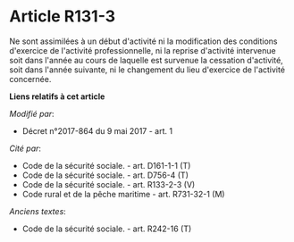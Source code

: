 # Article R131-3

Ne sont assimilées à un début d'activité ni la modification des conditions d'exercice de l'activité professionnelle, ni la
reprise d'activité intervenue soit dans l'année au cours de laquelle est survenue la cessation d'activité, soit dans l'année
suivante, ni le changement du lieu d'exercice de l'activité concernée.

**Liens relatifs à cet article**

_Modifié par_:

  - Décret n°2017-864 du 9 mai 2017 - art. 1

_Cité par_:

  - Code de la sécurité sociale. - art. D161-1-1 (T)
  - Code de la sécurité sociale. - art. D756-4 (T)
  - Code de la sécurité sociale. - art. R133-2-3 (V)
  - Code rural et de la pêche maritime - art. R731-32-1 (M)

_Anciens textes_:

  - Code de la sécurité sociale. - art. R242-16 (T)
